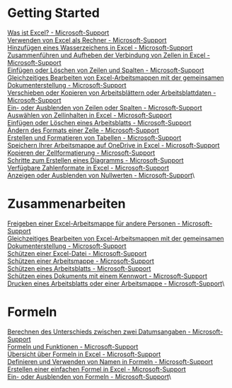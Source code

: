 # Getting Started
[Was ist Excel? - Microsoft-Support](https://support.microsoft.com/en-us/office/what-is-excel-94b00f50-5896-479c-b0c5-ff74603b35a3)\
[Verwenden von Excel als Rechner - Microsoft-Support](https://support.microsoft.com/en-us/office/use-excel-as-your-calculator-a1abc057-ed11-443a-a635-68216555ad0a)\
[Hinzufügen eines Wasserzeichens in Excel - Microsoft-Support](https://support.microsoft.com/en-us/office/add-a-watermark-in-excel-a372182a-d733-484e-825c-18ddf3edf009)\
[Zusammenführen und Aufheben der Verbindung von Zellen in Excel - Microsoft-Support](https://support.microsoft.com/en-us/office/merge-and-unmerge-cells-in-excel-5cbd15d5-9375-4540-907f-c673a93fcedf)\
[Einfügen oder Löschen von Zeilen und Spalten - Microsoft-Support](https://support.microsoft.com/en-us/office/insert-or-delete-rows-and-columns-6f40e6e4-85af-45e0-b39d-65dd504a3246)\
[Gleichzeitiges Bearbeiten von Excel-Arbeitsmappen mit der gemeinsamen Dokumenterstellung - Microsoft-Support](https://support.microsoft.com/en-us/office/collaborate-on-excel-workbooks-at-the-same-time-with-co-authoring-7152aa8b-b791-414c-a3bb-3024e46fb104)\
[Verschieben oder Kopieren von Arbeitsblättern oder Arbeitsblattdaten - Microsoft-Support](https://support.microsoft.com/en-us/office/move-or-copy-worksheets-or-worksheet-data-47207967-bbb2-4e95-9b5c-3c174aa69328)\
[Ein- oder Ausblenden von Zeilen oder Spalten - Microsoft-Support](https://support.microsoft.com/en-us/office/hide-or-show-rows-or-columns-659c2cad-802e-44ee-a614-dde8443579f8)\
[Auswählen von Zellinhalten in Excel - Microsoft-Support](https://support.microsoft.com/en-us/office/select-cell-contents-in-excel-23f64223-2b6b-453a-8688-248355f10fa9)\
[Einfügen oder Löschen eines Arbeitsblatts - Microsoft-Support](https://support.microsoft.com/en-us/office/insert-or-delete-a-worksheet-19d3d21e-a3b3-4e13-a422-d1f43f1faaf2)\
[Ändern des Formats einer Zelle - Microsoft-Support](https://support.microsoft.com/en-us/office/change-the-format-of-a-cell-0a45ff85-ee24-4276-94e8-aed6083e8050)\
[Erstellen und Formatieren von Tabellen - Microsoft-Support](https://support.microsoft.com/en-us/office/create-and-format-tables-e81aa349-b006-4f8a-9806-5af9df0ac664)\
[Speichern Ihrer Arbeitsmappe auf OneDrive in Excel - Microsoft-Support](https://support.microsoft.com/en-us/office/save-your-workbook-to-onedrive-in-excel-0cf0055d-49f8-464e-9dfa-8f582b32453b)\
[Kopieren der Zellformatierung - Microsoft-Support](https://support.microsoft.com/en-us/office/copy-cell-formatting-b9fe82ea-c0a0-41de-837b-d2f15dd41ea9)\
[Schritte zum Erstellen eines Diagramms - Microsoft-Support](https://support.microsoft.com/en-us/office/create-a-chart-from-start-to-finish-0baf399e-dd61-4e18-8a73-b3fd5d5680c2)\
[Verfügbare Zahlenformate in Excel - Microsoft-Support](https://support.microsoft.com/en-us/office/available-number-formats-in-excel-0afe8f52-97db-41f1-b972-4b46e9f1e8d2)\
[Anzeigen oder Ausblenden von Nullwerten - Microsoft-Support](https://support.microsoft.com/en-us/office/display-or-hide-zero-values-3ec7a433-46b8-4516-8085-a00e9e476b03)\

# Zusammenarbeiten
[Freigeben einer Excel-Arbeitsmappe für andere Personen - Microsoft-Support](https://support.microsoft.com/en-us/office/share-your-excel-workbook-with-others-8d8a52bb-03c3-4933-ab6c-330aabf1e589)\
[Gleichzeitiges Bearbeiten von Excel-Arbeitsmappen mit der gemeinsamen Dokumenterstellung - Microsoft-Support](https://support.microsoft.com/en-us/office/collaborate-on-excel-workbooks-at-the-same-time-with-co-authoring-7152aa8b-b791-414c-a3bb-3024e46fb104)\
[Schützen einer Excel-Datei - Microsoft-Support](https://support.microsoft.com/en-us/office/protect-an-excel-file-7359d4ae-7213-4ac2-b058-f75e9311b599)\
[Schützen einer Arbeitsmappe - Microsoft-Support](https://support.microsoft.com/en-us/office/protect-a-workbook-7e365a4d-3e89-4616-84ca-1931257c1517)\
[Schützen eines Arbeitsblatts - Microsoft-Support](https://support.microsoft.com/en-us/office/protect-a-worksheet-3179efdb-1285-4d49-a9c3-f4ca36276de6)\
[Schützen eines Dokuments mit einem Kennwort - Microsoft-Support](https://support.microsoft.com/en-us/office/protect-a-document-with-a-password-05084cc3-300d-4c1a-8416-38d3e37d6826)\
[Drucken eines Arbeitsblatts oder einer Arbeitsmappe - Microsoft-Support](https://support.microsoft.com/en-us/office/print-a-worksheet-or-workbook-f4ad7962-b1d5-4eb9-a24f-0907f36c4b94)\

# Formeln
[Berechnen des Unterschieds zwischen zwei Datumsangaben - Microsoft-Support](https://support.microsoft.com/en-us/office/calculate-the-difference-between-two-dates-8235e7c9-b430-44ca-9425-46100a162f38)\
[Formeln und Funktionen - Microsoft-Support](https://support.microsoft.com/en-us/office/formulas-and-functions-294d9486-b332-48ed-b489-abe7d0f9eda9)\
[Übersicht über Formeln in Excel - Microsoft-Support](https://support.microsoft.com/en-us/office/overview-of-formulas-in-excel-ecfdc708-9162-49e8-b993-c311f47ca173)\
[Definieren und Verwenden von Namen in Formeln - Microsoft-Support](https://support.microsoft.com/en-us/office/define-and-use-names-in-formulas-4d0f13ac-53b7-422e-afd2-abd7ff379c64)\
[Erstellen einer einfachen Formel in Excel - Microsoft-Support](https://support.microsoft.com/en-us/office/create-a-simple-formula-in-excel-11a5f0e5-38a3-4115-85bc-f4a465f64a8a)\
[Ein- oder Ausblenden von Formeln - Microsoft-Support](https://support.microsoft.com/en-us/office/display-or-hide-formulas-f7f5ab4e-bf24-4efc-8fc9-0c1b77a5356f)\
